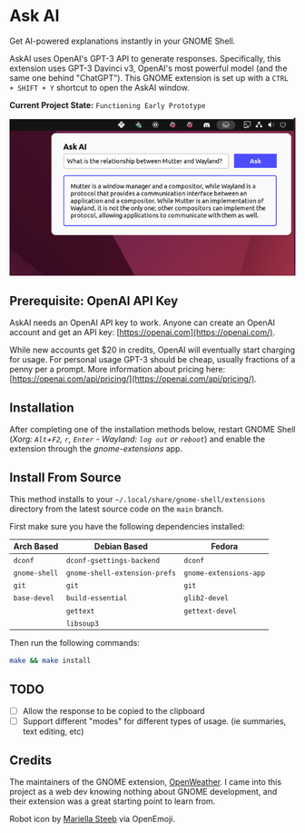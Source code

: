 # Ask AI

Get AI-powered explanations instantly in your GNOME Shell.

AskAI uses OpenAI's GPT-3 API to generate responses. Specifically, this extension uses GPT-3 Davinci v3, OpenAI's most powerful model (and the same one behind "ChatGPT"). This GNOME extension is set up with a `CTRL + SHIFT + Y` shortcut to open the AskAI window.

**Current Project State:** `Functioning Early Prototype`

![Screenshot showing a question that was asked with the response from GPT-3 ai](./media/screenshot.png)

## Prerequisite: OpenAI API Key

AskAI needs an OpenAI API key to work. Anyone can create an OpenAI account and get an API key: [https://openai.com](https://openai.com/).

While new accounts get $20 in credits, OpenAI will eventually start charging for usage. For personal usage GPT-3 should be cheap, usually fractions of a penny per a prompt. More information about pricing here: [https://openai.com/api/pricing/](https://openai.com/api/pricing/).

## Installation

After completing one of the installation methods below, restart GNOME Shell (*Xorg: `Alt`+`F2`, `r`, `Enter` - Wayland: `log out` or `reboot`*) and enable the extension through the *gnome-extensions* app.

## Install From Source

This method installs to your `~/.local/share/gnome-shell/extensions` directory from the latest source code on the `main` branch.

First make sure you have the following dependencies installed:

| Arch Based     | Debian Based                  | Fedora                 |
| ---            | ---                           | ---                    |
| `dconf`        | `dconf-gsettings-backend`     | `dconf`                |
| `gnome-shell`  | `gnome-shell-extension-prefs` | `gnome-extensions-app` |
| `git`          | `git`                         | `git`                  |
| `base-devel`   | `build-essential`             | `glib2-devel`          |
|                | `gettext`                     | `gettext-devel`        |
|                | `libsoup3`                    |                        |

Then run the following commands:

```bash
make && make install
```

## TODO

- [ ] Allow the response to be copied to the clipboard
- [ ] Support different "modes" for different types of usage. (ie summaries, text editing, etc)

## Credits

The maintainers of the GNOME extension, [OpenWeather](https://gitlab.com/skrewball/openweather). I came into this project as a web dev knowing nothing about GNOME development, and their extension was a great starting point to learn from.

Robot icon by [Mariella Steeb](https://openmoji.org/library/#author=Mariella%20Steeb) via OpenEmoji.
